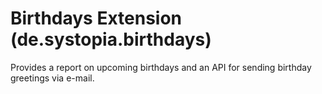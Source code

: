 # Birthdays Extension (de.systopia.birthdays)
Provides a report on upcoming birthdays and an API for sending
birthday greetings via e-mail.